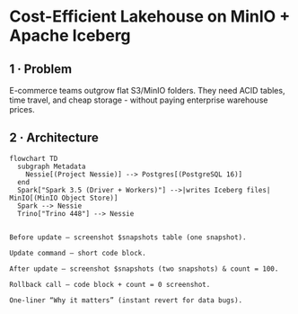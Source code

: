# Cost-Efficient Lakehouse on MinIO + Apache Iceberg

## 1 · Problem
E-commerce teams outgrow flat S3/MinIO folders. They need ACID tables, time travel, and cheap storage - without paying enterprise warehouse prices.

## 2 · Architecture
```mermaid
flowchart TD
  subgraph Metadata
    Nessie[(Project Nessie)] --> Postgres[(PostgreSQL 16)]
  end
  Spark["Spark 3.5 (Driver + Workers)"] -->|writes Iceberg files| MinIO[(MinIO Object Store)]
  Spark --> Nessie
  Trino["Trino 448"] --> Nessie


Before update – screenshot $snapshots table (one snapshot).

Update command – short code block.

After update – screenshot $snapshots (two snapshots) & count = 100.

Rollback call – code block + count = 0 screenshot.

One-liner “Why it matters” (instant revert for data bugs).
